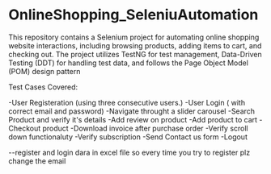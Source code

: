# OnlineShopping_SeleniuAutomation
This repository contains a Selenium project for automating online shopping website interactions, including browsing products, adding items to cart, and checking out. The project utilizes TestNG for test management, Data-Driven Testing (DDT) for handling test data, and follows the Page Object Model (POM) design pattern

Test Cases Covered:

-User Registeration (using three consecutive users.)
-User Login ( with correct email and password)
-Navigate throught a slider carousel
-Search Product and verify it's details
-Add review on product
-Add product to cart
-Checkout product
-Download invoice after purchase order
-Verify scroll down functionaluty 
-Verify subscription
-Send Contact us form
-Logout

--register and login dara in excel file so every time you try to register plz change the email
